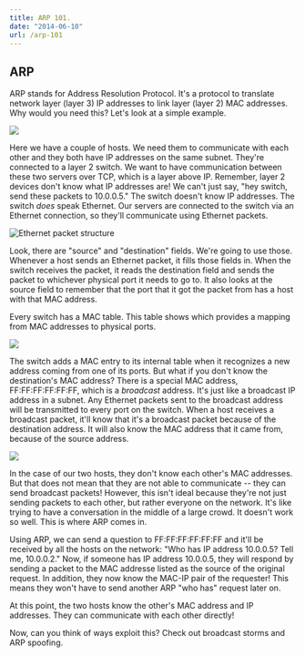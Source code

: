 ```yaml
---
title: ARP 101.
date: "2014-06-10"
url: /arp-101
---
```



ARP
---
ARP stands for Address Resolution Protocol. It's a protocol to translate network layer
(layer 3) IP addresses to link layer (layer 2) MAC addresses. Why would you need this?
Let's look at a simple example.

![](/img/copied/posts/arp-101/hosts.png)

Here we have a couple of hosts. We need them to communicate with each other and they
both have IP addresses on the same subnet. They're connected to a layer 2 switch. We
want to have communication between these two servers over TCP, which is a layer above
IP. Remember, layer 2 devices don't know what IP addresses are! We can't just say,
"hey switch, send these packets to 10.0.0.5." The switch doesn't know IP addresses.
The switch *does* speak Ethernet. Our servers are connected to the switch via an
Ethernet connection, so they'll communicate using Ethernet packets.

![Ethernet packet structure](/img/copied/posts/arp-101/ethernet_packet_format.png)

Look, there are "source" and "destination" fields. We're going to use those. Whenever
a host sends an Ethernet packet, it fills those fields in. When the switch receives
the packet, it reads the destination field and sends the packet to whichever physical
port it needs to go to. It also looks at the source field to remember that the port
that it got the packet from has a host with that MAC address.

Every switch has a MAC table. This table shows which provides a mapping from MAC
addresses to physical ports.

![](/img/copied/posts/arp-101/mac_table.png)

The switch adds a MAC entry to its internal table when it recognizes a new address
coming from one of its ports. But what if you don't know the destination's MAC address?
There is a special MAC address, FF:FF:FF:FF:FF:FF, which is a *broadcast* address. It's just
like a broadcast IP address in a subnet. Any Ethernet packets sent to the broadcast
address will be transmitted to every port on the switch. When a host receives a broadcast
packet, it'll know that it's a broadcast packet because of the destination address.
It will also know the MAC address that it came from, because of the source address.

![](/img/copied/posts/arp-101/broadcast.png)

In the case of our two hosts, they don't know each other's MAC addresses. But that
does not mean that they are not able to communicate -- they can send broadcast
packets! However, this isn't ideal because they're not just sending packets to each
other, but rather everyone on the network. It's like trying to have a conversation
in the middle of a large crowd. It doesn't work so well. This is where ARP comes in.

Using ARP, we can send a question to FF:FF:FF:FF:FF:FF and it'll be received by all
the hosts on the network: "Who has IP address 10.0.0.5? Tell me, 10.0.0.2." Now, if
someone has IP address 10.0.0.5, they will respond by sending a packet to the MAC
addresse listed as the source of the original request. In addition, they now know
the MAC-IP pair of the requester! This means they won't have to send another ARP
"who has" request later on.

At this point, the two hosts know the other's MAC address and IP addresses. They can
communicate with each other directly!

Now, can you think of ways exploit this? Check out broadcast storms and ARP spoofing.
